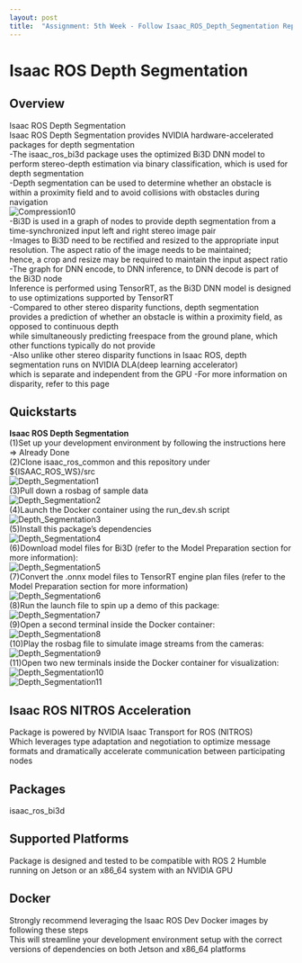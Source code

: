 ```yaml
---
layout: post
title:  "Assignment: 5th Week - Follow Isaac_ROS_Depth_Segmentation Repository"
---
```

# Isaac ROS Depth Segmentation
## Overview
Isaac ROS Depth Segmentation <br/>
Isaac ROS Depth Segmentation provides NVIDIA hardware-accelerated packages for depth segmentation <br/>
-The isaac_ros_bi3d package uses the optimized Bi3D DNN model to perform stereo-depth estimation via binary classification, which is used for depth segmentation <br/>
-Depth segmentation can be used to determine whether an obstacle is within a proximity field and to avoid collisions with obstacles during navigation <br/>
![Compression10](https://github.com/growingpenguin/growingpenguin.github.io/assets/110277903/5f3fed4d-12b2-4157-9eb9-e982b4645e4b) <br/>
-Bi3D is used in a graph of nodes to provide depth segmentation from a time-synchronized input left and right stereo image pair <br/>
-Images to Bi3D need to be rectified and resized to the appropriate input resolution. The aspect ratio of the image needs to be maintained; <br/>
hence, a crop and resize may be required to maintain the input aspect ratio <br/>
-The graph for DNN encode, to DNN inference, to DNN decode is part of the Bi3D node <br/>
Inference is performed using TensorRT, as the Bi3D DNN model is designed to use optimizations supported by TensorRT <br/>
-Compared to other stereo disparity functions, depth segmentation provides a prediction of whether an obstacle is within a proximity field, as opposed to continuous depth <br/>
while simultaneously predicting freespace from the ground plane, which other functions typically do not provide <br/>
-Also unlike other stereo disparity functions in Isaac ROS, depth segmentation runs on NVIDIA DLA(deep learning accelerator) <br/>
which is separate and independent from the GPU 
-For more information on disparity, refer to this page <br/>
## Quickstarts
**Isaac ROS Depth Segmentation** <br/>
(1)Set up your development environment by following the instructions here <br/>
=> Already Done <br/>
(2)Clone isaac_ros_common and this repository under ${ISAAC_ROS_WS}/src <br/>
![Depth_Segmentation1](https://github.com/growingpenguin/growingpenguin.github.io/assets/110277903/e58c0f52-1a87-47ce-8e32-9aebe0e1be8b) <br/>
(3)Pull down a rosbag of sample data <br/>
![Depth_Segmentation2](https://github.com/growingpenguin/growingpenguin.github.io/assets/110277903/bce2fed0-3472-4f91-bbbd-f5b7bc9c6ef9) <br/>
(4)Launch the Docker container using the run_dev.sh script <br/>
![Depth_Segmentation3](https://github.com/growingpenguin/growingpenguin.github.io/assets/110277903/2e78cd48-ce48-4b7c-858d-c005fcadd297) <br/>
(5)Install this package’s dependencies <br/>
![Depth_Segmentation4](https://github.com/growingpenguin/growingpenguin.github.io/assets/110277903/2c7c187a-0783-4c07-9e3c-028fe7223834) <br/>
(6)Download model files for Bi3D (refer to the Model Preparation section for more information): <br/>
![Depth_Segmentation5](https://github.com/growingpenguin/growingpenguin.github.io/assets/110277903/c689b472-d9b5-4632-858b-855e72fd3f3f) <br/>
(7)Convert the .onnx model files to TensorRT engine plan files (refer to the Model Preparation section for more information) <br/>
![Depth_Segmentation6](https://github.com/growingpenguin/growingpenguin.github.io/assets/110277903/f029b7d1-1f93-43c9-ac92-6ae2bfbdbb46) <br/>
(8)Run the launch file to spin up a demo of this package: <br/>
![Depth_Segmentation7](https://github.com/growingpenguin/growingpenguin.github.io/assets/110277903/589130db-881c-4632-9bdd-004d4f5e1821) <br/>
(9)Open a second terminal inside the Docker container: <br/>
![Depth_Segmentation8](https://github.com/growingpenguin/growingpenguin.github.io/assets/110277903/451c6407-91f4-496b-8f68-9c3a9c1f0303) <br/>
(10)Play the rosbag file to simulate image streams from the cameras: <br/>
![Depth_Segmentation9](https://github.com/growingpenguin/growingpenguin.github.io/assets/110277903/397dcb8f-382c-4f95-9c7b-5170ca6918e1) <br/>
(11)Open two new terminals inside the Docker container for visualization: <br/>
![Depth_Segmentation10](https://github.com/growingpenguin/growingpenguin.github.io/assets/110277903/b55d18fc-78ce-47ad-b720-c0bce531954d) <br/>
![Depth_Segmentation11](https://github.com/growingpenguin/growingpenguin.github.io/assets/110277903/d258dcfc-7f2f-4068-b086-207b07f3296a) <br/>











## Isaac ROS NITROS Acceleration
Package is powered by NVIDIA Isaac Transport for ROS (NITROS) <br/>
Which leverages type adaptation and negotiation to optimize message formats and dramatically accelerate communication between participating nodes <br/>
## Packages
isaac_ros_bi3d <br/>
## Supported Platforms
Package is designed and tested to be compatible with ROS 2 Humble running on Jetson or an x86_64 system with an NVIDIA GPU <br/>
## Docker
Strongly recommend leveraging the Isaac ROS Dev Docker images by following these steps <br/>
This will streamline your development environment setup with the correct versions of dependencies on both Jetson and x86_64 platforms <br/>
